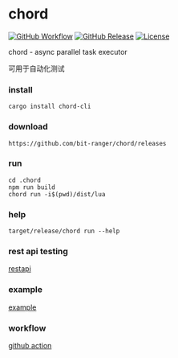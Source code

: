 # chord

[![GitHub Workflow](https://img.shields.io/github/workflow/status/bit-ranger/chord/master?label=master)](https://github.com/bit-ranger/chord/actions/workflows/master.yml)
[![GitHub Release](https://img.shields.io/github/v/release/bit-ranger/chord?include_prereleases)](https://github.com/bit-ranger/chord/releases/latest)
[![License](https://img.shields.io/github/license/bit-ranger/chord)](https://github.com/bit-ranger/chord/blob/master/LICENSE)

chord - async parallel task executor

可用于自动化测试

### install

    cargo install chord-cli

### download

    https://github.com/bit-ranger/chord/releases

### run

    cd .chord
    npm run build
    chord run -i$(pwd)/dist/lua

### help

    target/release/chord run --help

### rest api testing

[restapi](https://github.com/bit-ranger/chord/tree/master/.chord/src/restapi)

### example

[example](https://github.com/bit-ranger/chord/tree/master/.chord/job)

### workflow

[github action](https://github.com/bit-ranger/chord/blob/master/.github/workflows/master.yml)